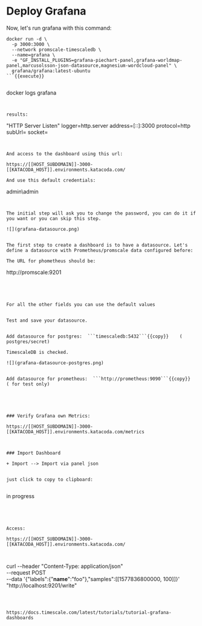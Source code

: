 # Deploy Grafana

Now, let's run grafana with this command:


```
docker run -d \
  -p 3000:3000 \
  --network promscale-timescaledb \
  --name=grafana \
  -e "GF_INSTALL_PLUGINS=grafana-piechart-panel,grafana-worldmap-panel,marcusolsson-json-datasource,magnesium-wordcloud-panel" \
  grafana/grafana:latest-ubuntu
```{{execute}}


```
docker logs grafana

```{{execute}}


results:
```
"HTTP Server Listen" logger=http.server address=[::]:3000 protocol=http subUrl= socket=
```


And access to the dashboard using this url:

https://[[HOST_SUBDOMAIN]]-3000-[[KATACODA_HOST]].environments.katacoda.com/

And use this default credentials:
```
admin\admin
```


The initial step will ask you to change the password, you can do it if you want or you can skip this step.

![](grafana-datasource.png)


The first step to create a dashboard is to have a datasource. Let's define a datasource with Prometheus/promscale data configured before:

The URL for phometheus should be:
```
http://promscale:9201
```{{copy}}  




For all the other fields you can use the default values


Test and save your datasource.


Add datasource for postgres:  ```timescaledb:5432```{{copy}}    ( postgres/secret)

TimescaleDB is checked.

![](grafana-datasource-postgres.png)


Add datasource for prometheus:  ```http://prometheus:9090```{{copy}}      ( for test only)





### Verify Grafana own Metrics:

https://[[HOST_SUBDOMAIN]]-3000-[[KATACODA_HOST]].environments.katacoda.com/metrics



### Import Dashboard

+ Import --> Import via panel json


just click to copy to clipboard:


```
in progress
```{{copy}}




Access:

https://[[HOST_SUBDOMAIN]]-3000-[[KATACODA_HOST]].environments.katacoda.com/



```
curl --header "Content-Type: application/json" \
--request POST \
--data '{"labels":{"__name__":"foo"},"samples":[[1577836800000, 100]]}' \
"http://localhost:9201/write"
```{{execute}}



https://docs.timescale.com/latest/tutorials/tutorial-grafana-dashboards